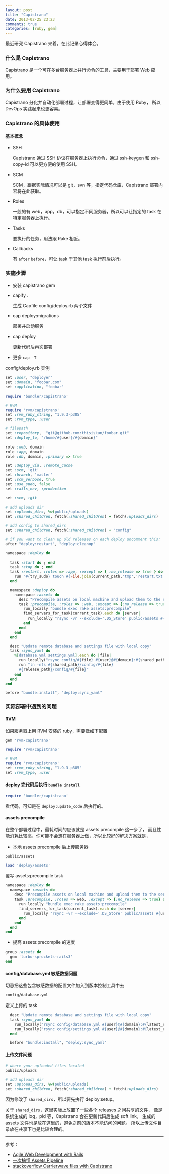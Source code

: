 ```yaml
---
layout: post
title: "Capistrano"
date: 2013-02-25 23:23
comments: true
categories: [ruby, gem]
---
```


最近研究 Capistrano 来着，在此记录心得体会。

### 什么是 Capistrano

Capistrano 是一个可在多台服务器上并行命令的工具，主要用于部署 Web 应用。

### 为什么要用 Capistrano

Capistrano 分化并自动化部署过程，让部署变得更简单，由于使用 Ruby，
所以 DevOps 实践起来也更容易。

### Capistrano 的具体使用

#### 基本概念

+ SSH

  Capistrano 通过 SSH 协议在服务器上执行命令，通过 ssh-keygen 和 ssh-copy-id
  可以更方便的使用 SSH。

+ SCM

  SCM，跟据实际情况可以是 git，svn 等，指定代码仓库，Capistrano
  部署内容将在此获取。

+ Roles

  一般的有 web，app，db，可以指定不同服务器，所以可以让指定的 task
  在特定服务器上执行。

+ Tasks

  要执行的任务，用法跟 Rake 相近。

+ Callbacks

  有 `after` `before`，可让 task 于其他 task 执行前后执行。

### 实施步骤

+ 安装 capistrano gem

+ capify .

  生成 Capfile config/deploy.rb 两个文件

+ cap deploy:migrations

  部署并启动服务

+ cap deploy

  更新代码后再次部署

+ 更多 `cap -T`

config/deploy.rb 实例

``` ruby config/deploy.rb
set :user, "deployer"
set :domain, "foobar.com"
set :application, "foobar"

require 'bundler/capistrano'

# RVM
require 'rvm/capistrano'
set :rvm_ruby_string, "1.9.3-p385"
set :rvm_type, :user

# filepath
set :repository,  "git@github.com:thisiskun/foobar.git"
set :deploy_to, "/home/#{user}/#{domain}"

role :web, domain
role :app, domain
role :db, domain, :primary => true

set :deploy_via, :remote_cache
set :scm, 'git'
set :branch, 'master'
set :scm_verbose, true
set :use_sudo, false
set :rails_env, :production

set :scm, :git

# add uploads dir
set :uploads_dirs, %w(public/uploads)
set :shared_children, fetch(:shared_children) + fetch(:uploads_dirs)

# add config to shared_dirs
set :shared_children, fetch(:shared_children) + "config"

# if you want to clean up old releases on each deploy uncomment this:
after "deploy:restart", "deploy:cleanup"

namespace :deploy do

  task :start do ; end
  task :stop do ; end
  task :restart, :roles => :app, :except => { :no_release => true } do
    run "#{try_sudo} touch #{File.join(current_path,'tmp','restart.txt')}"
  end

  namespace :deploy do
    namespace :assets do
      desc "Precompile assets on local machine and upload them to the server."
      task :precompile, :roles => :web, :except => {:no_release => true} do
        run_locally "bundle exec rake assets:precompile"
        find_servers_for_task(current_task).each do |server|
          run_locally "rsync -vr --exclude='.DS_Store' public/assets #{user}@#{server.host}:#{shared_path}/"
        end
      end
    end
  end

  desc "Update remote database and settings file with local copy"
  task :sync_yaml do
    %[database.yml settings.yml].each do |file|
      run_locally("rsync config/#{file} #{user}@#{domain}:#{shared_path}/config/#{file}")
      run "ln -nfs #{shared_path}/config/#{file}
      #{release_path}/config/#{file}"
    end
  end
end

before "bundle:install", "deploy:sync_yaml"
```

### 实际部署中遇到的问题

#### RVM

如果服务器上用 RVM 安装的 ruby，需要做如下配置

``` ruby Gemfile
gem 'rvm-capistrano'
```

``` ruby config/deploy.rb
require 'rvm/capistrano'

# RVM
require 'rvm/capistrano'
set :rvm_ruby_string, "1.9.3-p385"
set :rvm_type, :user
```

#### deploy 完代码后执行 `bundle install`

``` ruby config/deploy.rb
require 'bundler/capistrano'
```

看代码，可知是在 `deploy:update_code` 后执行的。

#### assets precompile

在整个部署过程中，最耗时间的应该就是 assets precompile 这一步了，
而且性能消耗比较高，你可能不会想在服务器上做，所以比较好的解决方案就是，

+ 本地 assets precompile 后上传服务器


``` bash .gitignore
public/assets
```

``` ruby Capfile
load 'deploy/assets'
```

覆写 assets:precompile task

``` ruby config/deploy.rb
namespace :deploy do
  namespace :assets do
    desc "Precompile assets on local machine and upload them to the server."
    task :precompile, :roles => web, :except => {:no_release => true} do
      run_locally "bundle exec rake assets:precompile"
      find_servers_for_task(current_task).each do |server|
        run_locally "rsync -vr --exclude='.DS_Store' public/assets #{user}@#{server.host}:#{shared_path}/"
      end
    end
  end
end
```

+ 提高 assets:precompile 的速度

``` ruby Gemfile
group :assets do
  gem 'turbo-sprockets-rails3'
end
```

#### config/database.yml 敏感数据问题

切忌把这些包含敏感数据的配置文件加入到版本控制工具中去

``` bash .gitignore
config/database.yml
```

定义上传的 task

``` ruby config/deploy.rb
  desc "Update remote database and settings file with local copy"
  task :sync_yaml do
    run_locally("rsync config/database.yml #{user}@#{domain}:#{latest_release}/config/database.yml")
    run_locally("rsync config/settings.yml #{user}@#{domain}:#{latest_release}/config/settings.yml")
  end

  before "bundle:install", "deploy:sync_yaml"
```

#### 上传文件问题

``` bash .gitignore
# where your uploaded files localed
public/uploads
```

``` ruby config/deploy.rb
# add uploads dir
set :uploads_dirs, %w(public/uploads)
set :shared_children, fetch(:shared_children) + fetch(:uploads_dirs)
```

因为修改了 `shared_dirs`，所以要先执行 deploy:setup。

关于 `shared_dirs`，这里实际上放置了一些各个 releases 之间共享的文件，
像是系统生成的 log，pid 等，Capistrano 会在更新代码后生成 soft link，
生成的 assets 文件也是放在这里的，避免之前的版本不能访问的问题。
所以上传文件目录放在共享下也是比较合理的。 

---------------------------------------

参考：

+ [Agile Web Development with Rails](http://pragprog.com/book/rails4/agile-web-development-with-rails)
+ [一次搞懂 Assets Pipeline](http://pragprog.com/book/rails4/agile-web-development-with-rails)
+ [stackoverflow Carrierwave files with Capistrano](http://stackoverflow.com/a/9710542/1115359)
